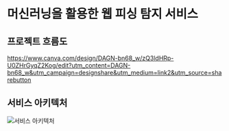 # 머신러닝을 활용한 웹 피싱 탐지 서비스  

## 프로젝트 흐름도  
https://www.canva.com/design/DAGN-bn68_w/zQ3ldHRp-U0ZHrGyqZ2Kog/edit?utm_content=DAGN-bn68_w&utm_campaign=designshare&utm_medium=link2&utm_source=sharebutton  

## 서비스 아키텍처  
![서비스 아키텍처](https://github.com/user-attachments/assets/f6522026-1bb6-458f-8501-1e06a7d88379)
